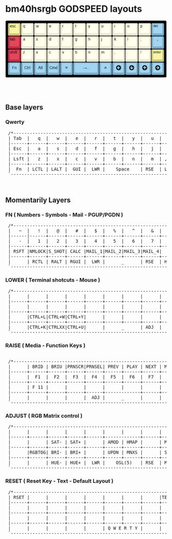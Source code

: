 # bm40hsrgb GODSPEED layouts

![GODSPEED](bm40_godspeed.jpg)

<br/>
<br/>

## Base layers

### Qwerty
<pre>
 /*----------------------------------------------------------------------------------.
 | Tab  |   q  |   w  |   e  |   r  |   t  |   y  |   u  |   i  |   o  |   p  | Bksp |
 |------+------+------+------+------+------+------+------+------+------+------+------|
 | Esc  |   a  |   s  |   d  |   f  |   g  |   h  |   j  |   k  |   l  | ;  : | '  " |
 |------+------+------+------+------+------+------+------+------+------+------+------|
 | Lsft |   z  |   x  |   c  |   v  |   b  |   n  |   m  | , <  |  . > | /  ? | Entr |
 |------+------+------+------+------+------+------+------+------+------+------+------|
 |  Fn  | LCTL | LALT |  GUI |  LWR |    Space    | RSE  | Left | Down |  Up  | Rght |
 `----------------------------------------------------------------------------------*/
</pre>

<br/>

## Momentarily Layers

 ### FN ( Numbers - Symbols - Mail - PGUP/PGDN )
<pre>
 /*----------------------------------------------------------------------------------.
 |   ~  |   !  |   @  |   #  |   $  |   %  |   ^  |   &  |   *  | ([{  |  }]) |  Del |
 |------|------+------+------+------+------+------+------+------+------+------+------|
 |   -  |   1  |   2  |   3  |   4  |   5  |   6  |   7  |   8  |   9  |   0  |   +  |
 |------+------+------+------+------+------+------+------+------+------+------+------|
 | RSFT |NMLOCK|S_SHOT| CALC |MAIL_1|MAIL_2|MAIL_3|MAIL_4|   €  |   ñ  | \  | |   =  |
 |------+------+------+------+------+------+------+------+------+------+------+------|
 |      | RCTL | RALT | RGUI |  LWR |      _      | RSE  | HOME | PGDN | PGUP | END  |
 `----------------------------------------------------------------------------------*/
</pre>
 ### LOWER ( Terminal shotcuts - Mouse )
<pre>
 /*----------------------------------------------------------------------------------.
 |      |      |      |      |      |      |      |      |      |      |MSW UP|      |
 |------+------+------+------+------+------+------+------+------+------+------+------|
 |      |      |      |      |      |      |      |      |      |MSW L |MSW DN|MSW R |
 |------+------+------+------+------+------+------+------+------+------+------+------|
 |      |CTRL+L|CTRL+W|CTRL+Y|      |      |      |      |      | MSBL | MS U | MSBR |
 |------+------+------+------+------+------+------+------+------+------+------+------|
 |      |CTRL+K|CTRLXX|CTRL+U|      |      _      | ADJ  |      | MS L | MS D | MS R |
 `----------------------------------------------------------------------------------*/
</pre>
 ### RAISE ( Media - Function Keys )
<pre> 
 /*----------------------------------------------------------------------------------.
 |      | BRID | BRIU |PRNSCR|PRNSEL| PREV | PLAY | NEXT | MUTE | VOL- | VOL+ |      |
 |------+------+------+------+------+------+------+------+------+------+------+------|
 |      |  F1  |  F2  |  F3  |  F4  |  F5  |  F6  |  F7  |  F8  |  F9  | F 10 |      |
 |------+------+------+------+------+------+------+------+------+------+------+------|
 |      | F 11 |      |      |      |      |      |      |      |      | F 12 |      |
 |------+------+------+------+------+-------------+------+------+------+------+------|
 |      |      |      |      |  ADJ |      _      |      |      |      |      |      |
 `----------------------------------------------------------------------------------*/
</pre>
 ### ADJUST ( RGB Matrix control )
<pre>
 /*----------------------------------------------------------------------------------.
 |      |      |      |      |      |      |      |      |      |      |      |      |
 |------+------+------+------+------+-------------+------+------+------+------+------|
 |      |      | SAT- | SAT+ |      | AMOD | HMAP |      | MOD- | MOD+ |      |      |
 |------+------+------+------+------+------+------+------+------+------+------+------|
 |      |RGBTOG| BRI- | BRI+ |      | UPDN | MNXS |      | SPD- | SPD+ |RGBTOG|      |
 |------+------+------+------+------+------+------+------+------+------+------+------|
 |      |      | HUE- | HUE+ |  LWR |    OSL(5)   | RSE  | MOD- | MOD+ |      |      |
 `----------------------------------------------------------------------------------*/
</pre>
 ### RESET ( Reset Key - Text - Default Layout )
<pre>
 /*----------------------------------------------------------------------------------.
 | RSET |      |      |      |      |      |      |      |TEXT_8|      |TEXT_4|TEXT_0|
 |------+------+------+------+------+------+------+------+------+------+------+------+
 |      |      |      |      |      |      |      |      |      |      |TEXT_5|TEXT_1|
 |------+------+------+------+------+------+------+------+------+------+------+------+
 |      |      |      |      |      |      |      |      |      |      |TEXT_6|TEXT_2|
 |------+------+------+------+------+------+------+------+------+------+------+------+
 |      |      |      |      |      | Q W E R T Y |      |      |      |TEXT_7|TEXT_3|
 `----------------------------------------------------------------------------------*/
</pre>
